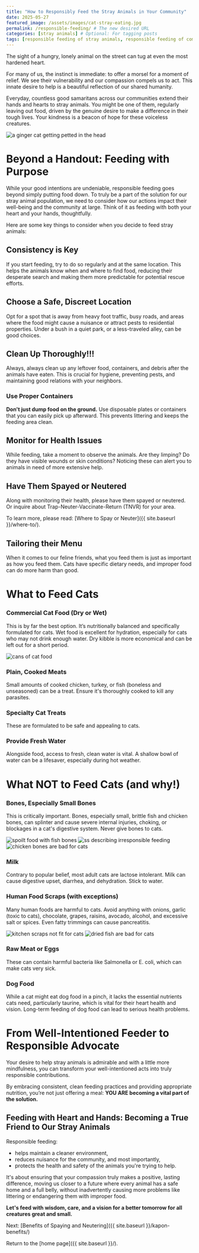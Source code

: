```yaml
---
title: "How to Responsibly Feed the Stray Animals in Your Community"
date: 2025-05-27
featured_image: /assets/images/cat-stray-eating.jpg
permalink: /responsible-feeding/ # The new desired URL
categories: [stray animals] # Optional: For tagging posts
tags: [responsible feeding of stray animals, responsible feeding of community cats, community cats] # Optional: More specific keywords
---
```

The sight of a hungry, lonely animal on the street can tug at even the most hardened heart. 

For many of us, the instinct is immediate: to offer a morsel for a moment of relief. We see their vulnerability and our compassion compels us to act. This innate desire to help is a beautiful reflection of our shared humanity.

Everyday, countless good samaritans across our communities extend their hands and hearts to stray animals. You might be one of them, regularly leaving out food, driven by the genuine desire to make a difference in their tough lives. Your kindness is a beacon of hope for these voiceless creatures. 

<img src="{{'/assets/images/Muggles.png'|relative_url}}" alt="a ginger cat getting petted in the head">

# Beyond a Handout: Feeding with Purpose
While your good intentions are undeniable, responsible feeding goes beyond simply putting food down. To truly be a part of the solution for our stray animal population, we need to consider how our actions impact their well-being and the community at large. Think of it as feeding with both your heart and your hands, thoughtfully.

Here are some key things to consider when you decide to feed stray animals:

## Consistency is Key 
If you start feeding, try to do so regularly and at the same location. This helps the animals know when and where to find food, reducing their desperate search and making them more predictable for potential rescue efforts.

## Choose a Safe, Discreet Location 
Opt for a spot that is away from heavy foot traffic, busy roads, and areas where the food might cause a nuisance or attract pests to residential properties. Under a bush in a quiet park, or a less-traveled alley, can be good choices.

## Clean Up Thoroughly!!! 
Always, always clean up any leftover food, containers, and debris after the animals have eaten. This is crucial for hygiene, preventing pests, and maintaining good relations with your neighbors.

### Use Proper Containers 
**Don't just dump food on the ground.** Use disposable plates or containers that you can easily pick up afterward. This prevents littering and keeps the feeding area clean.

## Monitor for Health Issues 
While feeding, take a moment to observe the animals. Are they limping? Do they have visible wounds or skin conditions? Noticing these can alert you to animals in need of more extensive help.

## Have Them Spayed or Neutered 
Along with monitoring their health, please have them spayed or neutered. Or inquire about Trap-Neuter-Vaccinate-Return (TNVR) for your area. 

To learn more, please read: [Where to Spay or Neuter]({{ site.baseurl }}/where-to/).

## Tailoring their Menu 
When it comes to our feline friends, what you feed them is just as important as how you feed them. Cats have specific dietary needs, and improper food can do more harm than good.

# What to Feed Cats

### Commercial Cat Food (Dry or Wet) 
This is by far the best option. It’s nutritionally balanced and specifically formulated for cats. Wet food is excellent for hydration, especially for cats who may not drink enough water. Dry kibble is more economical and can be left out for a short period.

<img src="{{'/assets/images/0-catfood-wet.jpg'|relative_url}}" alt="cans of cat food">

### Plain, Cooked Meats 
Small amounts of cooked chicken, turkey, or fish (boneless and unseasoned) can be a treat. Ensure it's thoroughly cooked to kill any parasites.

### Specialty Cat Treats 
These are formulated to be safe and appealing to cats.

### Provide Fresh Water 
Alongside food, access to fresh, clean water is vital. A shallow bowl of water can be a lifesaver, especially during hot weather.


# What NOT to Feed Cats (and why!)

### Bones, Especially Small Bones 
This is critically important. Bones, especially small, brittle fish and chicken bones, can splinter and cause severe internal injuries, choking, or blockages in a cat's digestive system. Never give bones to cats.

<img src="{{'/assets/images/irresponsible-feeding-1.png'|relative_url}}" alt="spoilt food with fish bones">

<img src="{{'/assets/images/irresponsible-feeding-3.png'|relative_url}}" alt="ss describing irresponsible feeding">

<img src="{{'/assets/images/0-catfood-no-bones2.jpg'|relative_url}}" alt="chicken bones are bad for cats">

### Milk 
Contrary to popular belief, most adult cats are lactose intolerant. Milk can cause digestive upset, diarrhea, and dehydration. Stick to water.

### Human Food Scraps (with exceptions) 
Many human foods are harmful to cats. Avoid anything with onions, garlic (toxic to cats), chocolate, grapes, raisins, avocado, alcohol, and excessive salt or spices. Even fatty trimmings can cause pancreatitis.

<img src="{{'/assets/images/irresponsible-feeding-2.png'|relative_url}}" alt="kitchen scraps not fit for cats">


<img src="{{'/assets/images/0-catfood-no-daing.jpg'|relative_url}}" alt="dried fish are bad for cats">


### Raw Meat or Eggs 
These can contain harmful bacteria like Salmonella or E. coli, which can make cats very sick.

### Dog Food 
While a cat might eat dog food in a pinch, it lacks the essential nutrients cats need, particularly taurine, which is vital for their heart health and vision. Long-term feeding of dog food can lead to serious health problems.

# From Well-Intentioned Feeder to Responsible Advocate
Your desire to help stray animals is admirable and with a little more mindfulness, you can transform your well-intentioned acts into truly responsible contributions. 

By embracing consistent, clean feeding practices and providing appropriate nutrition, you’re not just offering a meal: **YOU ARE becoming a vital part of the solution.**


## Feeding with Heart and Hands: Becoming a True Friend to Our Stray Animals
Responsible feeding:

- helps maintain a cleaner environment,
- reduces nuisance for the community, and most importantly,
- protects the health and safety of the animals you're trying to help.

It's about ensuring that your compassion truly makes a positive, lasting difference, moving us closer to a future where every animal has a safe home and a full belly, without inadvertently causing more problems like littering or endangering them with improper food. 

**Let's feed with wisdom, care, and a vision for a better tomorrow for all creatures great and small.**

Next: [Benefits of Spaying and Neutering]({{ site.baseurl }}/kapon-benefits/)

Return to the [home page]({{ site.baseurl }}/).
